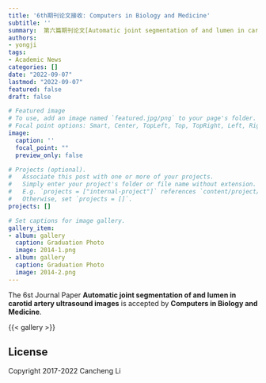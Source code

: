```yaml
---
title: '6th期刊论文接收: Computers in Biology and Medicine'
subtitle: ''
summary:  第六篇期刊论文[Automatic joint segmentation of and lumen in carotid artery ultrasound images](https://www.sciencedirect.com/science/article/pii/S0010482522008277)已经在Computers in Biology and Medicine期刊上接收！
authors:
- yongji
tags:
- Academic News
categories: []
date: "2022-09-07"
lastmod: "2022-09-07"
featured: false
draft: false

# Featured image
# To use, add an image named `featured.jpg/png` to your page's folder.
# Focal point options: Smart, Center, TopLeft, Top, TopRight, Left, Right, BottomLeft, Bottom, BottomRight
image:
  caption: ''
  focal_point: ""
  preview_only: false

# Projects (optional).
#   Associate this post with one or more of your projects.
#   Simply enter your project's folder or file name without extension.
#   E.g. `projects = ["internal-project"]` references `content/project/deep-learning/index.md`.
#   Otherwise, set `projects = []`.
projects: []

# Set captions for image gallery.
gallery_item:
- album: gallery
  caption: Graduation Photo
  image: 2014-1.png
- album: gallery
  caption: Graduation Photo
  image: 2014-2.png
---
```


The 6st Journal Paper **Automatic joint segmentation of and lumen in carotid artery ultrasound images** is accepted by **Computers in Biology and Medicine**. 

{{< gallery >}}

## License

Copyright 2017-2022 Cancheng Li

